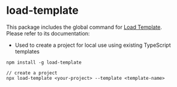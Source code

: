 # load-template

This package includes the global command for [Load Template]().<br>
Please refer to its documentation:

- Used to create a project for local use using existing TypeScript templates

```shell
npm install -g load-template

// create a project
npx load-template <your-project> --template <template-name>

```
